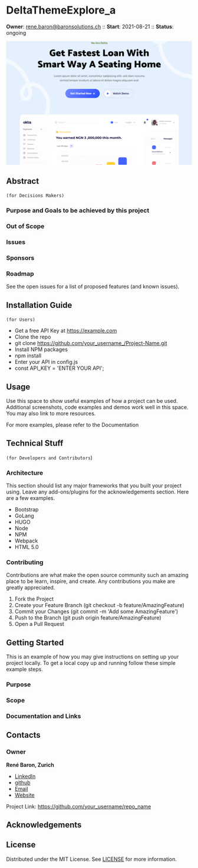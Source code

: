 # DeltaThemeExplore_a

**Owner**: rene.baron@baronsolutions.ch :: **Start**: 2021-08-21 :: **Status**: ongoing

 ![](xPIC/DeltaHomepage.png)

## Abstract 
`(for Decisions Makers)`

### Purpose and Goals to be achieved by this project

### Out of Scope

### Issues

### Sponsors

### Roadmap
See the open issues for a list of proposed features (and known issues).

## Installation Guide 
`(for Users)`

* Get a free API Key at https://example.com
* Clone the repo
* git clone https://github.com/your_username_/Project-Name.git
* Install NPM packages
* npm install
* Enter your API in config.js
* const API_KEY = 'ENTER YOUR API';

## Usage
Use this space to show useful examples of how a project can be used. Additional screenshots, code examples and demos work well in this space. You may also link to more resources.

For more examples, please refer to the Documentation

## Technical Stuff 
`(for Developers and Contributors`)

### Architecture
This section should list any major frameworks that you built your project using. Leave any add-ons/plugins for the acknowledgements section. Here are a few examples.

* Bootstrap
* GoLang
* HUGO
* Node
* NPM
* Webpack
* HTML 5.0

### Contributing
Contributions are what make the open source community such an amazing place to be learn, inspire, and create. Any contributions you make are greatly appreciated.

1. Fork the Project
2. Create your Feature Branch (git checkout -b feature/AmazingFeature)
3. Commit your Changes (git commit -m 'Add some AmazingFeature')
4. Push to the Branch (git push origin feature/AmazingFeature)
5. Open a Pull Request

## Getting Started
  
This is an example of how you may give instructions on setting up your project locally. To get a local copy up and running follow these simple example steps.
### Purpose

### Scope

### Documentation and Links

## Contacts

### Owner 
**René Baron, Zurich**
- [LinkedIn](https://www.linkedin.com/in/rene-baron/)
- [github](https://github.com/realB12 "Rene Baron on github")
- [Email](mailto:rene.baron@baronsolutions.ch?subject=Hi% "Hi!")
- [Website](https://myrasis.com "Welcome")

Project Link: https://github.com/your_username/repo_name

## Acknowledgements

## License
Distributed under the MIT License. See [LICENSE](LICENCE.md) for more information.